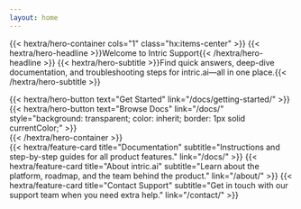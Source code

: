 ```yaml
---
layout: home
---
```


{{< hextra/hero-container cols="1" class="hx:items-center" >}}
  {{< hextra/hero-headline >}}Welcome to Intric Support{{< /hextra/hero-headline >}}
  {{< hextra/hero-subtitle >}}Find quick answers, deep-dive documentation, and troubleshooting steps for intric.ai—all in one place.{{< /hextra/hero-subtitle >}}
  <div class="hx:flex hx:flex-wrap hx:gap-3 hx:mt-6">
    {{< hextra/hero-button text="Get Started" link="/docs/getting-started/" >}}
    {{< hextra/hero-button text="Browse Docs" link="/docs/" style="background: transparent; color: inherit; border: 1px solid currentColor;" >}}
  </div>
{{< /hextra/hero-container >}}

<div class="hx:grid hx:gap-4 hx:mt-12 hx:md:grid-cols-3 not-prose">
  {{< hextra/feature-card title="Documentation" subtitle="Instructions and step-by-step guides for all product features." link="/docs/" >}}
  {{< hextra/feature-card title="About intric.ai" subtitle="Learn about the platform, roadmap, and the team behind the product." link="/about/" >}}
  {{< hextra/feature-card title="Contact Support" subtitle="Get in touch with our support team when you need extra help." link="/contact/" >}}
</div>
